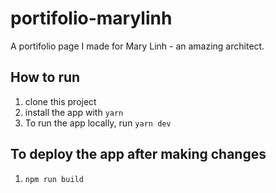 # portifolio-marylinh

A portifolio page I made for Mary Linh - an amazing architect.

## How to run

1. clone this project
2. install the app with `yarn`
3. To run the app locally, run `yarn dev`

## To deploy the app after making changes

1. `npm run build`
